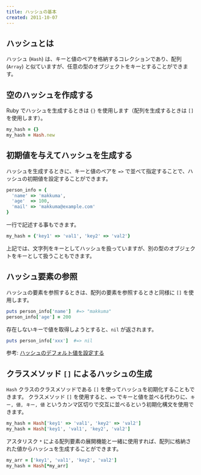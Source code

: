```yaml
---
title: ハッシュの基本
created: 2011-10-07
---
```


ハッシュとは
----

ハッシュ (`Hash`) は、キーと値のペアを格納するコレクションであり、配列 (`Array`) と似ていますが、任意の型のオブジェクトをキーとすることができます。


空のハッシュを作成する
----

Ruby でハッシュを生成するときは `{}` を使用します（配列を生成するときは `[]` を使用します）。

```ruby
my_hash = {}
my_hash = Hash.new
```


初期値を与えてハッシュを生成する
----

ハッシュを生成するときに、キーと値のペアを `=>` で並べて指定することで、ハッシュの初期値を設定することができます。

```ruby
person_info = {
  'name' => 'makkuma',
  'age'  => 100,
  'mail' => 'makkuma@example.com'
}
```

一行で記述する事もできます。

```ruby
my_hash = {'key1' => 'val1', 'key2' => 'val2'}
```

上記では、文字列をキーとしてハッシュを扱っていますが、別の型のオブジェクトをキーとして扱うこともできます。


ハッシュ要素の参照
----

ハッシュの要素を参照するときは、配列の要素を参照するときと同様に `[]` を使用します。

```ruby
puts person_info['name']  #=> "makkuma"
person_info['age'] = 200
```

存在しないキーで値を取得しようとすると、`nil` が返されます。

```ruby
puts person_info['xxx']  #=> nil
```

参考: [ハッシュのデフォルト値を設定する](default-hash-value.html)


クラスメソッド `[]` によるハッシュの生成
----

`Hash` クラスのクラスメソッドである `[]` を使ってハッシュを初期化することもできます。
クラスメソッド `[]` を使用すると、`=>` でキーと値を並べる代わりに、`キー, 値, キー, 値` というカンマ区切りで交互に並べるという初期化構文を使用できます。

```ruby
my_hash = Hash['key1' => 'val1', 'key2' => 'val2']
my_hash = Hash['key1', 'val1', 'key2', 'val2']
```

アスタリスク `*` による配列要素の展開機能と一緒に使用すれば、配列に格納された値からハッシュを生成することができます。

```ruby
my_arr = ['key1', 'val1', 'key2', 'val2']
my_hash = Hash[*my_arr]
```

